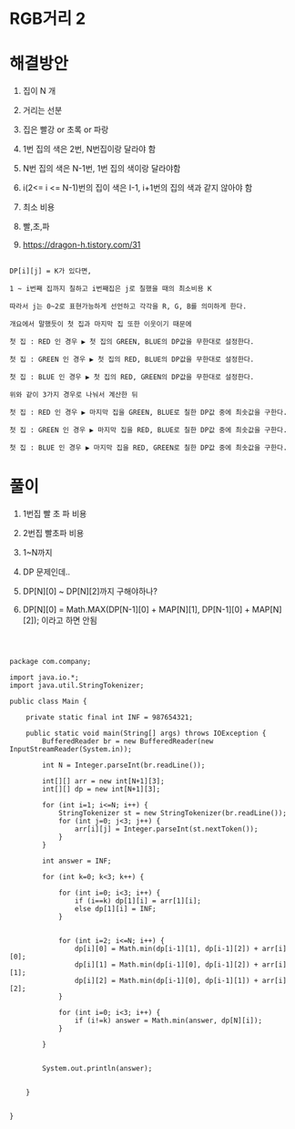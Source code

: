 # RGB거리 2

# 해결방안

1. 집이 N 개

2. 거리는 선분

3. 집은 빨강 or 초록 or 파랑

4. 1번 집의 색은 2번, N번집이랑 달라야 함

5. N번 집의 색은 N-1번, 1번 집의 색이랑 달라야함

6. i(2<= i <= N-1)번의 집이 색은 I-1, i+1번의 집의 색과 같지 않아야 함

7. 최소 비용

8. 빨,초,파

9. https://dragon-h.tistory.com/31

```

DP[i][j] = K가 있다면, 

1 ~ i번째 집까지 칠하고 i번째집은 j로 칠했을 때의 최소비용 K

따라서 j는 0~2로 표현가능하게 선언하고 각각을 R, G, B를 의미하게 한다.

개요에서 말했듯이 첫 집과 마지막 집 또한 이웃이기 때문에 

첫 집 : RED 인 경우 ▶ 첫 집의 GREEN, BLUE의 DP값을 무한대로 설정한다.

첫 집 : GREEN 인 경우 ▶ 첫 집의 RED, BLUE의 DP값을 무한대로 설정한다.

첫 집 : BLUE 인 경우 ▶ 첫 집의 RED, GREEN의 DP값을 무한대로 설정한다.

위와 같이 3가지 경우로 나눠서 계산한 뒤

첫 집 : RED 인 경우 ▶ 마지막 집을 GREEN, BLUE로 칠한 DP값 중에 최솟값을 구한다.

첫 집 : GREEN 인 경우 ▶ 마지막 집을 RED, BLUE로 칠한 DP값 중에 최솟값을 구한다.

첫 집 : BLUE 인 경우 ▶ 마지막 집을 RED, GREEN로 칠한 DP값 중에 최솟값을 구한다.

```

# 풀이

1. 1번집 빨 초 파 비용

2. 2번집 빨초파 비용

3. 1~N까지

4. DP 문제인데..

5. DP[N][0] ~ DP[N][2]까지 구해야하나?

6. DP[N][0] = Math.MAX(DP[N-1][0] + MAP[N][1], DP[N-1][0] + MAP[N][2]); 이라고 하면 안됨

```



package com.company;

import java.io.*;
import java.util.StringTokenizer;

public class Main {

    private static final int INF = 987654321;

    public static void main(String[] args) throws IOException {
        BufferedReader br = new BufferedReader(new InputStreamReader(System.in));

        int N = Integer.parseInt(br.readLine());

        int[][] arr = new int[N+1][3];
        int[][] dp = new int[N+1][3];

        for (int i=1; i<=N; i++) {
            StringTokenizer st = new StringTokenizer(br.readLine());
            for (int j=0; j<3; j++) {
                arr[i][j] = Integer.parseInt(st.nextToken());
            }
        }

        int answer = INF;

        for (int k=0; k<3; k++) {

            for (int i=0; i<3; i++) {
                if (i==k) dp[1][i] = arr[1][i];
                else dp[1][i] = INF;
            }


            for (int i=2; i<=N; i++) {
                dp[i][0] = Math.min(dp[i-1][1], dp[i-1][2]) + arr[i][0];
                dp[i][1] = Math.min(dp[i-1][0], dp[i-1][2]) + arr[i][1];
                dp[i][2] = Math.min(dp[i-1][0], dp[i-1][1]) + arr[i][2];
            }

            for (int i=0; i<3; i++) {
                if (i!=k) answer = Math.min(answer, dp[N][i]);
            }

        }


        System.out.println(answer);


    }


}

```